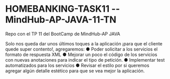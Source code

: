 # HOMEBANKING-TASK11 -- MindHub-AP-JAVA-11-TN

Repo con el TP 11 del BootCamp de MindHub-AP JAVA

Solo nos queda dar unos últimos toques a la aplicación ¡para que el cliente quede super 
contento!, agregaremos:
● Poder solicitar a los servicios el formato de respuesta XML
● Mejorar un poco el código de los servicios con nuevas anotaciones para indicar 
el tipo de petición.
● Implementar test automatizados para los servicios
● Revisar el estilo por si queremos agregar algún detalle estético para que se vea 
mejor la aplicación.
